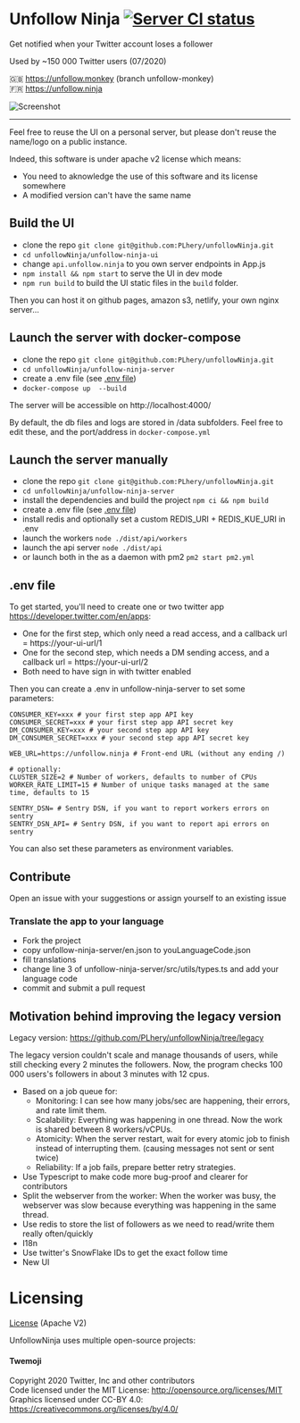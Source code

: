 # Unfollow Ninja [![Server CI status](https://github.com/PLhery/unfollowNinja/workflows/Server%20CI/badge.svg)](https://github.com/PLhery/unfollowNinja/actions?query=workflow%3A%22Server+CI%22)

Get notified when your Twitter account loses a follower

Used by ~150 000 Twitter users (07/2020)

🇬🇧 https://unfollow.monkey (branch unfollow-monkey)  
🇫🇷 https://unfollow.ninja  

![Screenshot](https://raw.githubusercontent.com/PLhery/unfollowNinja/unfollow-monkey/unfollow-ninja-ui/public/preview.png)

---
Feel free to reuse the UI on a personal server, but please don't reuse the name/logo on a public instance.

Indeed, this software is under apache v2 license which means:

- You need to aknowledge the use of this software and its license somewhere
- A modified version can't have the same name

## Build the UI

- clone the repo `git clone git@github.com:PLhery/unfollowNinja.git`
- `cd unfollowNinja/unfollow-ninja-ui`
- change `api.unfollow.ninja` to you own server endpoints in App.js
- `npm install && npm start` to serve the UI in dev mode
- `npm run build` to build the UI static files in the `build` folder.

Then you can host it on github pages, amazon s3, netlify, your own nginx server...


## Launch the server with docker-compose

- clone the repo `git clone git@github.com:PLhery/unfollowNinja.git`
- `cd unfollowNinja/unfollow-ninja-server`
- create a .env file (see [.env file](#.env-file))
- `docker-compose up  --build`

The server will be accessible on http://localhost:4000/  

By default, the db files and logs are stored in /data subfolders. Feel free to edit these, and the port/address in `docker-compose.yml`

## Launch the server manually

- clone the repo `git clone git@github.com:PLhery/unfollowNinja.git`
- `cd unfollowNinja/unfollow-ninja-server`
- install the dependencies and build the project `npm ci && npm build`
- create a .env file (see [.env file](#.env-file))
- install redis and optionally set a custom REDIS_URI + REDIS_KUE_URI in .env
- launch the workers `node ./dist/api/workers`
- launch the api server `node ./dist/api`
- or launch both in the as a daemon with pm2 `pm2 start pm2.yml`

## .env file

To get started, you'll need to create one or two twitter app https://developer.twitter.com/en/apps:  
- One for the first step, which only need a read access, and a callback url = https://your-ui-url/1
- One for the second step, which needs a DM sending access, and a callback url = https://your-ui-url/2
- Both need to have sign in with twitter enabled

Then you can create a .env in unfollow-ninja-server to set some parameters:

```
CONSUMER_KEY=xxx # your first step app API key
CONSUMER_SECRET=xxx # your first step app API secret key
DM_CONSUMER_KEY=xxx # your second step app API key
DM_CONSUMER_SECRET=xxx # your second step app API secret key

WEB_URL=https://unfollow.ninja # Front-end URL (without any ending /)

# optionally:
CLUSTER_SIZE=2 # Number of workers, defaults to number of CPUs
WORKER_RATE_LIMIT=15 # Number of unique tasks managed at the same time, defaults to 15

SENTRY_DSN= # Sentry DSN, if you want to report workers errors on sentry
SENTRY_DSN_API= # Sentry DSN, if you want to report api errors on sentry
```

You can also set these parameters as environment variables.

## Contribute

Open an issue with your suggestions or assign yourself to an existing issue

### Translate the app to your language

- Fork the project
- copy unfollow-ninja-server/en.json to youLanguageCode.json
- fill translations
- change line 3 of unfollow-ninja-server/src/utils/types.ts and add your language code
- commit and submit a pull request

## Motivation behind improving the legacy version

Legacy version: https://github.com/PLhery/unfollowNinja/tree/legacy

The legacy version couldn't scale and manage thousands of users, while still checking every 2 minutes the followers.
Now, the program checks 100 000 users's followers in about 3 minutes with 12 cpus.

- Based on a job queue for:
    - Monitoring: I can see how many jobs/sec are happening, their errors, and rate limit them.
    - Scalability: Everything was happening in one thread. Now the work is shared between 8 workers/vCPUs.
    - Atomicity: When the server restart, wait for every atomic job to finish instead of interrupting them. (causing messages not sent or sent twice)
    - Reliability: If a job fails, prepare better retry strategies.
- Use Typescript to make code more bug-proof and clearer for contributors
- Split the webserver from the worker: When the worker was busy, the webserver was slow because everything was happening in the same thread.
- Use redis to store the list of followers as we need to read/write them really often/quickly
- I18n
- Use twitter's SnowFlake IDs to get the exact follow time
- New UI

# Licensing

[License](./license.md) (Apache V2)

UnfollowNinja uses multiple open-source projects:

#### Twemoji

Copyright 2020 Twitter, Inc and other contributors  
Code licensed under the MIT License: http://opensource.org/licenses/MIT  
Graphics licensed under CC-BY 4.0: https://creativecommons.org/licenses/by/4.0/